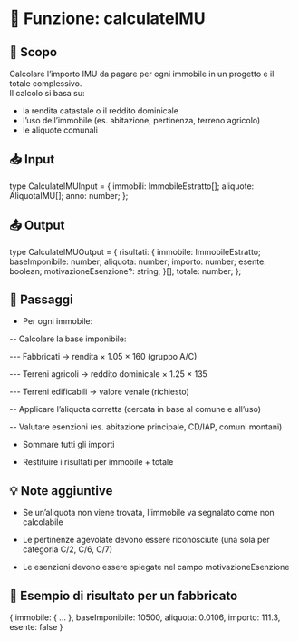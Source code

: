 # 🧮 Funzione: calculateIMU

## 🧭 Scopo

Calcolare l’importo IMU da pagare per ogni immobile in un progetto e il totale complessivo.  
Il calcolo si basa su:

- la rendita catastale o il reddito dominicale
- l’uso dell’immobile (es. abitazione, pertinenza, terreno agricolo)
- le aliquote comunali

## 📥 Input

type CalculateIMUInput = {
  immobili: ImmobileEstratto[];
  aliquote: AliquotaIMU[];
  anno: number;
};

## 📤 Output

type CalculateIMUOutput = {
  risultati: {
    immobile: ImmobileEstratto;
    baseImponibile: number;
    aliquota: number;
    importo: number;
    esente: boolean;
    motivazioneEsenzione?: string;
  }[];
  totale: number;
};

## 🔁 Passaggi

- Per ogni immobile:

-- Calcolare la base imponibile:

--- Fabbricati → rendita × 1.05 × 160 (gruppo A/C)

--- Terreni agricoli → reddito dominicale × 1.25 × 135

--- Terreni edificabili → valore venale (richiesto)

-- Applicare l’aliquota corretta (cercata in base al comune e all’uso)

-- Valutare esenzioni (es. abitazione principale, CD/IAP, comuni montani)

- Sommare tutti gli importi

- Restituire i risultati per immobile + totale

## 💡 Note aggiuntive

- Se un’aliquota non viene trovata, l’immobile va segnalato come non calcolabile

- Le pertinenze agevolate devono essere riconosciute (una sola per categoria C/2, C/6, C/7)

- Le esenzioni devono essere spiegate nel campo motivazioneEsenzione

## 📄 Esempio di risultato per un fabbricato

{
  immobile: { ... },
  baseImponibile: 10500,
  aliquota: 0.0106,
  importo: 111.3,
  esente: false
}
